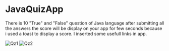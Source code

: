 # JavaQuizApp
There is 10 "True" and "False" question of Java language after submitting all the answers the score will be display on your app for few seconds because i used a toast to display a score. 
I inserted some usefull links in app.  

![Qz1](https://user-images.githubusercontent.com/123080070/215005918-80ac2e8d-493b-4f7e-9c44-ba1404a58526.png)
![Qz2](https://user-images.githubusercontent.com/123080070/215005931-4608188c-3456-49fd-a3e8-98db3713e134.png)
